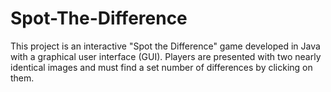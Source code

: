 # Spot-The-Difference
This project is an interactive "Spot the Difference" game developed in Java with a graphical  user interface (GUI). Players are presented with two nearly identical images and must find a  set number of differences by clicking on them.
